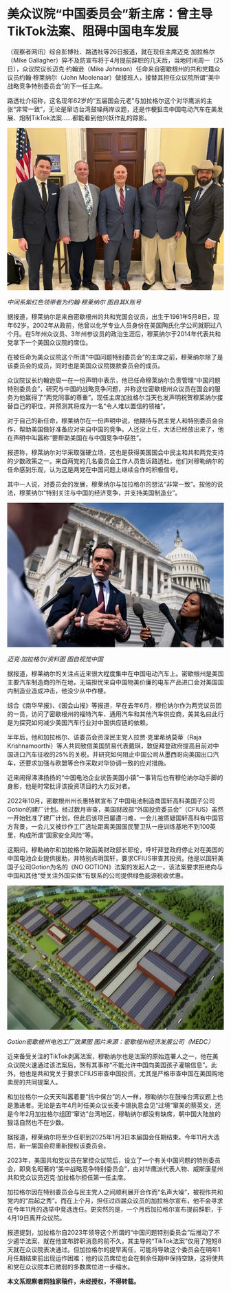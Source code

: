 # 美众议院“中国委员会”新主席：曾主导TikTok法案、阻碍中国电车发展

（观察者网讯）综合彭博社、路透社等26日报道，就在现任主席迈克·加拉格尔（Mike
Gallagher）猝不及防宣布将于4月提前辞职的几天后，当地时间周一（25日），众议院议长迈克·约翰逊（Mike
Johnson）任命来自密歇根州的共和党籍众议员约翰·穆莱纳尔（John
Moolenaar）做接班人，接替其担任众议院所谓“美中战略竞争特别委员会”的下一任主席。

路透社介绍称，这名现年62岁的“五届国会元老”与加拉格尔这个对华鹰派的主张“非常一致”，无论是窜访台湾鼓噪两岸议题，还是作梗狙击中国电动汽车在美发展、炮制TikTok法案……都能看到他兴妖作乱的踪影。

![da0ca7d28531aa034bd1964c8c36d18b.jpg](https://raw.githubusercontent.com/qqhsx/qqnews_image/main/2024/03/26/美众议院“中国委员会”新主席：曾主导TikTok法案、阻碍中国电车发展/da0ca7d28531aa034bd1964c8c36d18b.jpg)

_中间系紫红色领带者为约翰·穆莱纳尔 图自其X账号_

据报道，穆莱纳尔是来自密歇根州的共和党国会议员，出生于1961年5月8日，现年62岁。2002年从政前，他曾以化学专业人员身份在美国陶氏化学公司就职过八个月。在5年州众议员、3年州参议员的政治生涯后，穆莱纳尔于2014年代表共和党拿下一个美国众议院的席位。

在被任命为美众议院这个所谓“中国问题特别委员会”的主席之前，穆莱纳尔除了是该委员会的成员，同时也是美国众议院拨款委员会的成员。

众议院议长约翰逊周一在一份声明中表示，他已任命穆莱纳尔负责管理“中国问题特别委员会”，研究与中国的战略竞争问题，并称这位密歇根州众议员在国会的服务为他赢得了“两党同事的尊重”。现任主席加拉格尔当天也发声明祝贺穆莱纳尔接替自己的职位，并预测其将成为一名“令人难以置信的领袖”。

对于自己的新任命，穆莱纳尔在一份声明中说，他期待与民主党人和特别委员会合作，帮助美国做好准备应对来自中国的竞争。人还没上任，大话已经放出来了，他在声明中叫嚣称“要帮助美国在与中国竞争中获胜”。

报道称，穆莱纳尔对华采取强硬立场，这也是获得美国国会中民主和共和两党支持的少数政策之一。来自两党的几名委员会工作人员告诉路透社，他们对穆勒纳尔的任命感到乐观，认为这是两党在中国问题上继续合作的积极信号。

其中一人说，对委员会的发展，穆莱纳尔与加拉格尔的想法“非常一致”。按他的说法，穆莱纳尔“特别关注与中国的经济竞争，并支持美国制造业”。

![bd3334690a67e2e4a78908ba9f95351d.jpg](https://raw.githubusercontent.com/qqhsx/qqnews_image/main/2024/03/26/美众议院“中国委员会”新主席：曾主导TikTok法案、阻碍中国电车发展/bd3334690a67e2e4a78908ba9f95351d.jpg)

_迈克·加拉格尔/资料图 图自视觉中国_

据报道，穆莱纳尔的关注点近来很大程度集中在中国电动汽车上。密歇根州是美国主要汽车制造商的所在地，无端担忧来自中国物美价廉的电车产品进口会对美国国内制造业造成冲击，他没少从中作梗。

综合《南华早报》、《国会山报》等报道，早在去年6月，穆伦纳尔作为两党议员团的一员，访问了密歇根州的福特汽车、通用汽车和其他汽车供应商，美其名曰此行是为探究如何减少美国汽车行业对中国供应链的依赖。

半年后，他和加拉格尔、该委员会资深民主党人拉贾·克里希纳莫蒂（Raja
Krishnamoorthi）等人共同致信美国贸易代表戴琪，敦促拜登政府提高目前对中国进口汽车征收的25%的关税，并研究如何阻止中国公司从墨西哥向美国出口汽车，还要求加强与欧盟等合作采取对华协调一致的应对措施。

近来闹得沸沸扬扬的“中国电池企业状告美国小镇”一事背后也有穆伦纳尔动手脚的身影，他是时常批评该投资项目的大力反对者。

2022年10月，密歇根州州长惠特默宣布了中国电池制造商国轩高科美国子公司Gotion的建厂计划。经过数月审查，美国财政部“外国投资委员会”（CFIUS）虽然一开始批准了建厂计划，但此后该项目屡遭刁难，一会儿被质疑国轩高科有中国官方背景，一会儿又被炒作工厂选址距离美国国民警卫队一座训练基地不到100英里，构成所谓“国家安全风险”等。

这期间，穆勒纳尔和加拉格尔致函美财政部长耶伦，呼吁拜登政府停止对在美国的中国电池企业提供援助，并特别点明国轩，要求CFIUS审查其投资。他是以国轩美国子公司Gotion为名的《NO
GOTION》法案的发起人之一，该法案要求拒绝向与中国和其他“受关注外国实体”有联系的公司提供绿色能源税收优惠。

![e57f96cb206629f061879e9adc1d8143.jpg](https://raw.githubusercontent.com/qqhsx/qqnews_image/main/2024/03/26/美众议院“中国委员会”新主席：曾主导TikTok法案、阻碍中国电车发展/e57f96cb206629f061879e9adc1d8143.jpg)

_Gotion密歇根州电池工厂效果图 图片来源：密歇根州经济发展公司（MEDC）_

近来备受关注的TikTok剥离法案，穆勒纳尔也是法案的原始连署人之一，他在美众议院火速通过该法案后，煞有其事称“不能允许中国向美国孩子灌输信息”。此外，他也是共和党关于要求CFIUS审查中国投资，尤其是严格审查中国在美国购地卖房的共同提案人。

和加拉格尔一众天天叫嚣着要“抗中保台”的人一样，穆勒纳尔在鼓噪台湾议题上也是激进者。无论是去年4月时任美众议长麦卡锡执意会见“过境”窜美的蔡英文，还是今年2月加拉格尔组团“窜访”台湾地区，穆勒纳尔都没有缺席，朝中国大陆放的狠话自然也不在少数。

据报道，穆莱纳尔将至少任职到2025年1月3日本届国会任期结束。今年11月大选后，新一届国会将重新授权该委员会。

2023年，美国共和党议员在掌控众议院后，设立了一个有关中国问题的特别委员会，即臭名昭著的“美中战略竞争特别委员会”，由对华鹰派代表人物、威斯康星州共和党众议员迈克·加拉格尔担任第一任主席。

加拉格尔因在特别委员会与民主党人之间顺利展开合作而“名声大噪”，被视作共和党内的“后起之秀”。而在上个月，担任过四届众议员的加拉格尔宣布，他不会寻求在今年11月的选举中竞选连任。更突然的是，一个月后加拉格尔宣布提前辞职，于4月19日离开众议院。

报道提到，加拉格尔自2023年领导这个所谓的“中国问题特别委员会”后推动了不少遏华法案，就在他宣布辞职消息的前不久，其主导的“TikTok法案”仅用了短短8天就在众议院表决通过。但加拉格尔的提早离任，可能将导致这个委员会在明年1月任期结束前出现运作困难；他的议员席位也会在剩余任期中保持空缺，这将使共和党在众议院本已微弱的多数席位进一步缩水。

**本文系观察者网独家稿件，未经授权，不得转载。**

